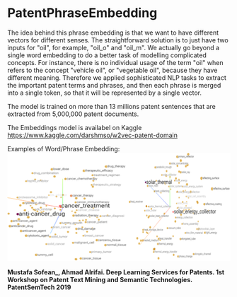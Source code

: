 # PatentPhraseEmbedding

The idea behind this phrase embedding is that we want to have different vectors for different senses. The straightforward solution is to just have two inputs for "oil", for example, "oil_o" and "oil_m".  We actually go beyond a single word embedding to do a better task of modelling complicated concepts. For instance, there is no individual usage of the term "oil" when refers to the concept "vehicle oil", or "vegetable oil", because they have different meaning.
Therefore we applied sophisticated NLP tasks to extract the important patent terms and phrases, and then each phrase is merged into a single token, so that it will be represented by a single vector. 

The model is trained on more than 13 millions patent sentences that are extracted from 5,000,000 patent documents.

The Embeddings model is availabel on Kaggle https://www.kaggle.com/darshmso/w2vec-patent-domain 

Examples of Word/Phrase Embedding: 
![arch_0000](https://github.com/sofean-mso/PatentPhraseEmbedding/blob/master/phraseEmbbs.png)








**Mustafa Sofean_, Ahmad Alrifai. Deep Learning Services for Patents. 1st Workshop on Patent Text Mining and Semantic Technologies. PatentSemTech 2019**
